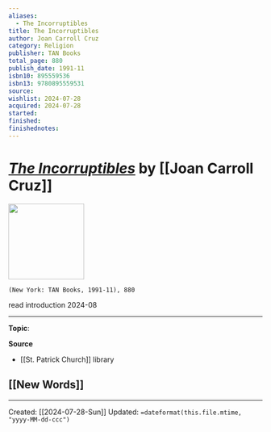 ```yaml
---
aliases:
  - The Incorruptibles
title: The Incorruptibles
author: Joan Carroll Cruz
category: Religion
publisher: TAN Books
total_page: 880
publish_date: 1991-11
isbn10: 895559536
isbn13: 9780895559531
source: 
wishlist: 2024-07-28
acquired: 2024-07-28
started: 
finished: 
finishednotes:
---
```

# *[The Incorruptibles]()* by [[Joan Carroll Cruz]]

<img src="http://books.google.com/books/content?id=pVyuCgAAQBAJ&printsec=frontcover&img=1&zoom=1&edge=curl&source=gbs_api" width=150>

`(New York: TAN Books, 1991-11), 880`


read introduction 2024-08

--- 
**Topic**: 

**Source**
- [[St. Patrick Church]] library
 
**[[New Words]]**
- 

---
Created: [[2024-07-28-Sun]]
Updated: `=dateformat(this.file.mtime, "yyyy-MM-dd-ccc")`